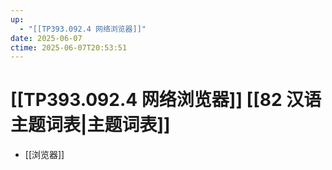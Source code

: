 ```yaml
---
up:
  - "[[TP393.092.4 网络浏览器]]"
date: 2025-06-07
ctime: 2025-06-07T20:53:51
---
```


# [[TP393.092.4 网络浏览器]] [[82 汉语主题词表|主题词表]]

- [[浏览器]]
